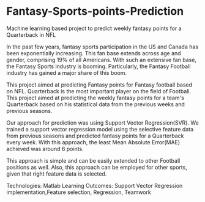 # Fantasy-Sports-points-Prediction
Machine learning based project to predict weekly fantasy points for a Quarterback in NFL

In the past few years, fantasy sports participation in the US and Canada has been exponentially increasing. This fan base extends across age and gender, comprising 19% of all Americans. With such an extensive fan base, the Fantasy Sports industry is booming. Particularly, the Fantasy Football industry has gained a major share of this boom. 

This project aimed at predicting Fantasy points for Fantasy football based on NFL. Quarterback is the most important player on the field of Football. This project aimed at predicting the weekly fantasy points for a team's Quarterback based on his statistical data from the previous weeks and previous seasons. 

Our approach for prediction was using Support Vector Regression(SVR). We trained a support vector regression model using the selective feature data from previous seasons and predicted fantasy points for a Quarterback every week. With this approach, the least Mean Absolute Error(MAE) achieved was around 6 points.

This approach is simple and can be easily extended to other Football positions as well. Also, this approach can be employed for other sports, given that right feature data is selected.

Technologies: Matlab
Learning Outcomes: Support Vector Regression implementation,Feature selection, Regression, Teamwork
